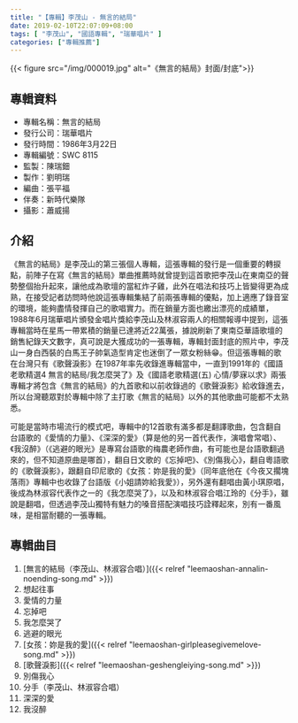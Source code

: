 ```yaml
---
title: "【專輯】李茂山 - 無言的結局"
date: 2019-02-10T22:07:09+08:00
tags: [ "李茂山", "國語專輯", "瑞華唱片" ] 
categories: ["專輯推薦"]
---
```


{{< figure src="/img/000019.jpg"  alt="《無言的結局》封面/封底">}}

## 專輯資料

* 專輯名稱：無言的結局
* 發行公司：瑞華唱片
* 發行時間：1986年3月22日
* 專輯編號：SWC 8115
* 監製：陳瑞鈿
* 製作：劉明瑞
* 編曲：張平福
* 伴奏：新時代樂隊
* 攝影：蕭威揚
<!--more-->

## 介紹

《無言的結局》是李茂山的第三張個人專輯，這張專輯的發行是一個重要的轉捩點，前陣子在寫《無言的結局》單曲推薦時就曾提到這首歌把李茂山在東南亞的聲勢整個抬升起來，讓他成為歌壇的當紅炸子雞，此外在唱法和技巧上皆變得更為成熟，在接受記者訪問時他說這張專輯集結了前兩張專輯的優點，加上適應了錄音室的環境，能夠盡情發揮自己的歌唱實力。而在銷量方面也繳出漂亮的成績單，1988年6月瑞華唱片頒發金唱片獎給李茂山及林淑容兩人的相關報導中提到，這張專輯當時在星馬一帶累積的銷量已達將近22萬張，據說刷新了東南亞華語歌壇的銷售紀錄天文數字，真可說是大獲成功的一張專輯，專輯封面封底的照片中，李茂山一身白西裝的白馬王子帥氣造型肯定也迷倒了一眾女粉絲😁。但這張專輯的歌在台灣只有《歌聲淚影》在1987年率先收錄進專輯當中，一直到1991年的《國語老歌精選4 無言的結局/我怎麼哭了》及《國語老歌精選(五) 心情/夢寐以求》兩張專輯才將包含《無言的結局》的九首歌和以前收錄過的《歌聲淚影》給收錄進去，所以台灣聽眾對於專輯中除了主打歌《無言的結局》以外的其他歌曲可能都不太熟悉。

可能是當時市場流行的模式吧，專輯中的12首歌有滿多都是翻譯歌曲，包含翻自台語歌的《愛情的力量》、《深深的愛》（算是他的另一首代表作，演唱會常唱）、《我沒醉》（《逃避的眼光》是專寫台語歌的梅農老師作曲，有可能也是台語歌翻過來的，但不知道原曲是哪首），翻自日文歌的《忘掉吧》、《別傷我心》，翻自粵語歌的《歌聲淚影》，跟翻自印尼歌的《女孩：妳是我的愛》（同年底他在《今夜又擱塊落雨》專輯中也收錄了台語版《小姐請妳給我愛》），另外還有翻唱由黃小琪原唱，後成為林淑容代表作之一的《我怎麼哭了》，以及和林淑容合唱江玲的《分手》，雖說是翻唱，但透過李茂山獨特有魅力的嗓音搭配演唱技巧詮釋起來，別有一番風味，是相當耐聽的一張專輯。


## 專輯曲目

1. [無言的結局（李茂山、林淑容合唱）]({{< relref "leemaoshan-annalin-noending-song.md" >}})
2. 想起往事
3. 愛情的力量
4. 忘掉吧
5. 我怎麼哭了
6. 逃避的眼光
7. [女孩：妳是我的愛]({{< relref "leemaoshan-girlpleasegivemelove-song.md" >}})
8. [歌聲淚影]({{< relref "leemaoshan-geshengleiying-song.md" >}})
9. 別傷我心
10. 分手（李茂山、林淑容合唱）
11. 深深的愛
12. 我沒醉
<br/>
<br/>
